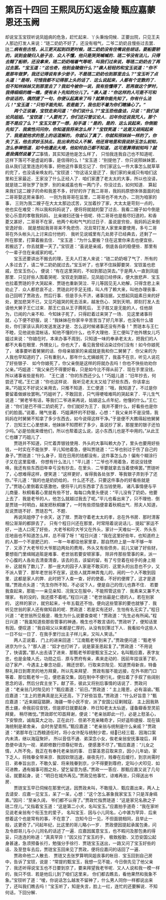 # 第百十四回  王熙凤历幻返金陵  甄应嘉蒙恩还玉阙


却说宝玉宝钗听说凤姐病的危急，赶忙起来．丫头秉烛伺候．正要出院，只见王夫人那边打发人来说：“琏二奶奶不好了，还没有咽气，二爷二奶奶且慢些过去罢．琏二***病有些古怪，从三更天起到四更时候，琏二奶奶没有住嘴说些胡话，要船要轿的，说到金陵归入册子去．众人不懂，他只是哭哭喊喊的．琏二爷没有法儿，只得去糊了船轿，还没拿来，琏二奶奶喘着气等呢．叫我们过来说，等琏二奶奶去了再过去罢。”宝玉道：“这也奇，他到金陵做什么？"袭人轻轻的和宝玉说道：“你不是那年做梦，我还记得说有多少册子，不是琏二奶奶也到那里去么？"宝玉听了点头道：“是呀，可惜我都不记得那上头的话了．这么说起来，人都有个定数的了．但不知林妹妹又到那里去了？我如今被你一说，我有些懂得了．若再做这个梦时，我得细细的瞧一瞧，便有未卜先知的分儿了。”袭人道：“你这样的人可是不可和你说话的，偶然提了一句，你便认起真来了吗？就算你能先知了，你有什么法儿！"宝玉道：“只怕不能先知，若是能了，我也犯不着为你们瞎操心了。”    
　　两个正说着，宝钗走来问道：“你们说什么？"宝玉恐他盘诘，只说：“我们谈论凤姐姐。”宝钗道：“人要死了，你们还只管议论人．旧年你还说我咒人，那个签不是应了么？"    宝玉又想了一想，拍手道：“是的，是的．这么说起来，你倒能先知了．我索性问问你，你知道我将来怎么样？    "宝钗笑道：“这是又胡闹起来了．我是就他求的签上的话混解的，    你就认了真了．你就和邢妹妹一样的了，你失了玉，他去求妙玉扶乩，批出来的众人不解，他还背地里和我说妙玉怎么前知，怎么参禅悟道．如今他遭此大难，他如何自己都不知道，    这可是算得前知吗？就是我偶然说着了二***事情，其实知道他是怎么样了，    只怕我连我自己也不知道呢．这样下落可不是虚诞的事，是信得的么！"宝玉道：“别提他了．你只说邢妹妹罢，自从我们这里连连的有事，把他这件事竟忘记了．你们家这么一件大事怎么就草草的完了，也没请亲唤友的。”宝钗道：“你这话又是迂了．我们家的亲戚只有咱们这里和王家最近．王家没了什么正经人了．咱们家遭了老太太的大事，所以也没请，就是琏二哥张罗了张罗．别的亲戚虽也有一两门子，你没过去，如何知道．    算起来我们这二嫂子的命和我差不多，好好的许了我二哥哥，我妈妈原想体体面面的给二哥哥娶这房亲事的．    一则为我哥哥在监里，二哥哥也不肯大办，二则为咱家的事，    三则为我二嫂子在大太太那边忒苦，又加着抄了家，大太太是苛刻一点的，他也实在难受：所以我和妈妈说了，便将将就就的娶了过去．我看二嫂子如今倒是安心乐意的孝敬我妈妈，    比亲媳妇还强十倍呢．待二哥哥也是极尽妇道的，和香菱又甚好，二哥哥不在家，他两个和和气气的过日子．虽说是穷些，我妈妈近来倒安逸好些．    就是想起我哥哥来不免悲伤．况且常打发人家里来要使用，多亏二哥哥在外头帐头儿上讨来应付他的．    我听见说城里有几处房子已经典去，还剩了一所在那里，打算着搬去住．    "宝玉道：“为什么要搬？住在这里你来去也便宜些，若搬远了，你去就要一天了。”宝钗道：“虽说是亲戚，倒底各自的稳便些．那里有个一辈子住在亲戚家的呢。”    
　　宝玉还要讲出不搬去的理，王夫人打发人来说：“琏二奶奶咽了气了．所有的人多过去了，请二爷二奶奶就过去。”宝玉听了，也掌不住跺脚要哭．宝钗虽也悲戚，恐宝玉伤心，    便说：“有在这里哭的，不如到那边哭去。”于是两人一直到凤姐那里．只见好些人围着哭呢．宝钗走到跟前，见凤姐已经停床，便大放悲声．宝玉也拉着贾琏的手大哭起来．贾琏也重新哭泣．平儿等因见无人劝解，只得含悲上来劝止了．众人都悲哀不止．贾琏此时手足无措，叫人传了赖大来，叫他办理丧事．自己回明了贾政去，然后行事．但是手头不济，诸事拮据，又想起凤姐素日来的好处，更加悲哭不已，又见巧姐哭的死去活来，越发伤心．哭到天明，即刻打发人去请他大舅子王仁过来．那王仁自从王子腾死后，    王子胜又是无能的人，任他胡为，已闹的六亲不和．今知妹子死了，只得赶着过来哭了一场．    见这里诸事将就，心下便不舒服，说：“我妹妹在你家辛辛苦苦当了好几年家，也没有什么错处，你们家该认真的发送发送才是．怎么这时候诸事还没有齐备！"    贾琏本与王仁不睦，见他说些混帐话，知他不懂的什么，也不大理他．王仁便叫了他外甥女儿巧姐过来说：“你娘在时，本来办事不周到，只知道一味的奉承老太太，把我们的人都不大看在眼里．外甥女儿，你也大了，看见我曾经沾染过你们没有！如今你娘死了，    诸事要听着舅舅的话．你母亲娘家的亲戚就是我和你二舅舅了．你父亲的为人我也早知道的了，只有重别人，那年什么尤姨娘死了，我虽不在京，听见人说花了好些银子．    如今你娘死了，你父亲倒是这样的将就办去吗！你也不快些劝劝你父亲。”巧姐道：“我父亲巴不得要好看，只是如今比不得从前了．现在手里没钱，所以诸事省些是有的．    "王仁道：“你的东西还少么！"巧姐儿道：“旧年抄去，何尝还了呢。”王仁道：“你也这样说．    我听见老太太又给了好些东西，你该拿出来。”巧姐又不好说父亲用去，只推不知道．王仁便道：“哦，我知道了，不过是你要留着做嫁妆罢咧。”巧姐听了，不敢回言，只气得哽噎难鸣的哭起来了．平儿生气说道：“舅老爷有话，等我们二爷进来再说，姑娘这么点年纪，他懂的什么。”王仁道：“你们是巴不得二奶奶死了，你们就好为王了．我并不要什么，好看些也是你们的脸面。”说着，赌气坐着．巧姐满怀的不舒服，心想：“    我父亲并不是没情，我妈妈在时舅舅不知拿了多少东西去，如今说得这样干净。”于是便不大瞧得起他舅舅了．岂知王仁心里想来，他妹妹不知攒积了多少，虽说抄了家，那屋里的银子还怕少吗。”必是怕我来缠他们，所以也帮着这么说，这小东西儿也是不中用的。”从此王仁也嫌了巧姐儿了．    
　　贾琏并不知道，只忙着弄银钱使用．外头的大事叫赖大办了，里头也要用好些钱，一时实在不能张罗．平儿知他着急，便叫贾琏道：“二爷也别过于伤了自己的身子。”贾琏道：“什么身子，现在日用的钱都没有，这件事怎么办！偏有个糊涂行子又在这里蛮缠，    你想有什么法儿！"平儿道：“二爷也不用着急，若说没钱使唤，我还有些东西旧年幸亏没有抄去，在里头．二爷要就拿去当着使唤罢。”贾琏听了，心想难得这样，便笑道：“这样更好，省得我各处张罗．等我银子弄到手了还你。”平儿道：“我的也是奶奶给的，    什么还不还，只要这件事办的好看些就是了。”贾琏心里倒着实感激他，便将平儿的东西拿了去当钱使用，    诸凡事情便与平儿商量．秋桐看着心里就有些不甘，每每口角里头便说：“平儿没有了奶奶，他要上去了．我是老爷的人，他怎么就越过我去了呢。”平儿也看出来了，只不理他．倒是贾琏一时明白，越发把秋桐嫌了，一时有些烦恼便拿着秋桐出气．邢夫人知道，反说贾琏不好．贾琏忍气．不题．    
　　再说凤姐停了十余天，送了殡．贾政守着老太太的孝，总在外书房．那时清客相公渐渐的都辞去了，    只有个程日兴还在那里，时常陪着说说话儿．提起"家运不好，一连人口死了好些，    大老爷和珍大爷又在外头，家计一天难似一天．外头东庄地亩也不知道怎么样，总不得了呀！"程日兴道：“我在这里好些年，也知道府上的人那一个不是肥己的．    一年一年都往他家里拿，那自然府上是一年不够一年了．又添了大老爷珍大爷那边两处的费用，外头又有些债务，前儿又破了好些财，要想衙门里缉贼追赃是难事．老世翁若要安顿家事，    除非传那些管事的来，派一个心腹的人各处去清查清查，该去的去，该留的留，有了亏空着在经手的身上赔补，这就有了数儿了．那一座大的园子人家是不敢买的．这里头的出息也不少，又不派人管了．那年老世翁不在家，这些人就弄神弄鬼儿的，闹的一个人不敢到园里．这都是家人的弊．此时把下人查一查，好的使着，不好的便撵了，这才是道理。”贾政点头道：“先生你所不知，不必说下人，便是自己的侄儿也靠不住．    若要我查起来，那能一一亲见亲知．况我又在服中，不能照管这些了．我素来又兼不大理家，    有的没的，我还摸不着呢。”程日兴道：“老世翁最是仁德的人，若在别家的，    这样的家计，就穷起来，十年五载还不怕，便向这些管家的要也就够了．我听见世翁的家人还有做知县的呢．贾政道：若是实有还好，生怕有名无实了。”程日兴道：“老世翁所见极是．晚生为什么说要查查呢！"贾政道：“先生必有所闻。”程日兴道：“我虽知道些那些管事的神通，晚生也不敢言语的。”贾政听了，便知话里有因，便叹道：“我自祖父以来都是仁厚的，从没有刻薄过下人．我看如今这些人一日不似一日了．在我手里行出主子样儿来，又叫人笑话。”    
　　两人正说着，    门上的进来回道：“江南甄老爷到来了。”贾政便问道：“甄老爷进京为什么？"那人道：“奴才也打听了，说是蒙圣恩起复了。”贾政道：“不用说了，快请罢。”那人出去请了进来．那甄老爷即是甄宝玉之父，名叫甄应嘉，表字友忠，也是金陵人氏，功勋之后．原与贾府有亲，素来走动的．因前年挂误革了职，动了家产．今遇主上眷念功臣，    赐还世职，行取来京陛见．知道贾母新丧，特备祭礼择日到寄灵的地方拜奠，所以先来拜望．    贾政有服不能远接，在外书房门口等着．那位甄老爷一见，便悲喜交集，因在制中不便行礼，便拉着了手叙了些阔别思念的话，然后分宾主坐下，献了茶，彼此又将别后事情的话说了．贾政问道：“老亲翁几时陛见的？"甄应嘉道：“前日。”贾政道：“    主上隆恩，必有温谕。”甄应嘉道：“主上的恩典真是比天还高，下了好些旨意。”贾政道：“什么好旨意？"甄应嘉道：“近来越寇猖獗，海疆一带小民不安，派了安国公征剿贼寇．    主上因我熟悉土疆，命我前往安抚，但是即日就要起身．昨日知老太太仙逝，谨备瓣香至灵前拜奠，    稍尽微忱。”贾政即忙叩首拜谢，便说：“老亲翁即此一行，必是上慰圣心，下安黎庶，诚哉莫大之功，正在此行．但弟不克亲睹奇才，只好遥聆捷报．现在镇海统制是弟舍亲，    会时务望青照。”甄应嘉道：“老亲翁与统制是什么亲戚？"贾政道：“弟那年在江西粮道任时，将小女许配与统制少君，结已经三载．因海口案内未清，继以海寇聚奸，    所以音信不通．弟深念小女，俟老亲翁安抚事竣后，拜恳便中请为一视．弟即修数行烦尊纪带去，    便感激不尽了。”甄应嘉道：“儿女之情，人所不免，我正在有奉托老亲翁的事．    日蒙圣恩召取来京，因小儿年幼，家下乏人，将贱眷全带来京．我因钦限迅速，昼夜先行，贱眷在后缓行，到京尚需时日．弟奉旨出京，不敢久留．将来贱眷到京，少不得要到尊府，定叫小犬叩见．如可进教，遇有姻事可图之处，望乞留意为感。”贾政一一答应．那甄应嘉又说了几句话，就要起身，说：“明日在城外再见。”贾政见他事忙，谅难再坐，只得送出书房．    
　　贾琏宝玉早已伺候在那里代送，因贾政未叫，不敢擅入．甄应嘉出来，两人上去请安．应嘉一见宝玉，呆了一呆，心想：“这个怎么甚象我家宝玉？只是浑身缟素。”因问：“至亲久阔，    爷们都不认得了。”贾政忙指贾琏道：“这是家兄名赦之子琏二侄儿。”又指着宝玉道：“这是第二小犬，名叫宝玉。”应嘉拍手道奇：“我在家听见说老亲翁有个衔玉生的爱子，    名叫宝玉．因与小儿同名，心中甚为罕异．后来想着这个也是常有的事，不在意了．    岂知今日一见，不但面貌相同，且举止一般，这更奇了。”问起年纪，比这里的哥儿略小一岁．    贾政便因提起承属包勇，问及令郎哥儿与小儿同名的话述了一遍．应嘉因属意宝玉，也不暇问及那包勇的得妥，只连连的称道：“真真罕异！"因又拉了宝玉的手，    极致殷勤．又恐安国公起身甚速，急须预备长行，勉强分手徐行．贾琏宝玉送出，一路又问了宝玉好些的话．及至登车去后，贾琏宝玉回来见了贾政，便将应嘉问的话回了一遍．    
　　贾政命他二人散去．    贾琏又去张罗算明凤姐丧事的帐目．宝玉回到自己房中，告诉了宝钗，说是：“常提的甄宝玉，我想一见不能，今日倒先见了他父亲了．我还听得说宝玉也不日要到京了，要来拜望我老爷呢．又人人说和我一模一样的，我只不信．若是他后儿到了咱们这里来，    你们都去瞧去，看他果然和我象不象。”宝钗听了道：“嗳，你说话怎么越发不留神了，什么男人同你一样都说出来了，还叫我们瞧去吗！"宝玉听了，知是失言，脸上一红，连忙的还要解说．不知何话，下回分解．

